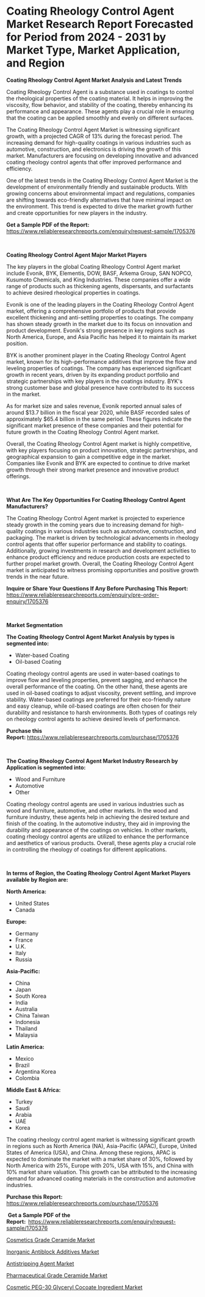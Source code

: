 <p><h1>Coating Rheology Control Agent Market Research Report Forecasted for Period from 2024 -  2031 by Market Type, Market Application, and Region</h1></p><p><strong>Coating Rheology Control Agent Market Analysis and Latest Trends</strong></p>
<p><p>Coating Rheology Control Agent is a substance used in coatings to control the rheological properties of the coating material. It helps in improving the viscosity, flow behavior, and stability of the coating, thereby enhancing its performance and appearance. These agents play a crucial role in ensuring that the coating can be applied smoothly and evenly on different surfaces.</p><p>The Coating Rheology Control Agent Market is witnessing significant growth, with a projected CAGR of 13% during the forecast period. The increasing demand for high-quality coatings in various industries such as automotive, construction, and electronics is driving the growth of this market. Manufacturers are focusing on developing innovative and advanced coating rheology control agents that offer improved performance and efficiency.</p><p>One of the latest trends in the Coating Rheology Control Agent Market is the development of environmentally friendly and sustainable products. With growing concerns about environmental impact and regulations, companies are shifting towards eco-friendly alternatives that have minimal impact on the environment. This trend is expected to drive the market growth further and create opportunities for new players in the industry.</p></p>
<p><strong>Get a Sample PDF of the Report:&nbsp;</strong> <a href="https://www.reliableresearchreports.com/enquiry/request-sample/1705376">https://www.reliableresearchreports.com/enquiry/request-sample/1705376</a></p>
<p>&nbsp;</p>
<p><strong>Coating Rheology Control Agent Major Market Players</strong></p>
<p><p>The key players in the global Coating Rheology Control Agent market include Evonik, BYK, Elementis, DOW, BASF, Arkema Group, SAN NOPCO, Kusumoto Chemicals, and King Industries. These companies offer a wide range of products such as thickening agents, dispersants, and surfactants to achieve desired rheological properties in coatings.</p><p>Evonik is one of the leading players in the Coating Rheology Control Agent market, offering a comprehensive portfolio of products that provide excellent thickening and anti-settling properties to coatings. The company has shown steady growth in the market due to its focus on innovation and product development. Evonik's strong presence in key regions such as North America, Europe, and Asia Pacific has helped it to maintain its market position.</p><p>BYK is another prominent player in the Coating Rheology Control Agent market, known for its high-performance additives that improve the flow and leveling properties of coatings. The company has experienced significant growth in recent years, driven by its expanding product portfolio and strategic partnerships with key players in the coatings industry. BYK's strong customer base and global presence have contributed to its success in the market.</p><p>As for market size and sales revenue, Evonik reported annual sales of around $13.7 billion in the fiscal year 2020, while BASF recorded sales of approximately $65.4 billion in the same period. These figures indicate the significant market presence of these companies and their potential for future growth in the Coating Rheology Control Agent market.</p><p>Overall, the Coating Rheology Control Agent market is highly competitive, with key players focusing on product innovation, strategic partnerships, and geographical expansion to gain a competitive edge in the market. Companies like Evonik and BYK are expected to continue to drive market growth through their strong market presence and innovative product offerings.</p></p>
<p>&nbsp;</p>
<p><strong>What Are The Key Opportunities For Coating Rheology Control Agent Manufacturers?</strong></p>
<p><p>The Coating Rheology Control Agent market is projected to experience steady growth in the coming years due to increasing demand for high-quality coatings in various industries such as automotive, construction, and packaging. The market is driven by technological advancements in rheology control agents that offer superior performance and stability to coatings. Additionally, growing investments in research and development activities to enhance product efficiency and reduce production costs are expected to further propel market growth. Overall, the Coating Rheology Control Agent market is anticipated to witness promising opportunities and positive growth trends in the near future.</p></p>
<p><strong>Inquire or Share Your Questions If Any Before Purchasing This Report:</strong> <a href="https://www.reliableresearchreports.com/enquiry/pre-order-enquiry/1705376">https://www.reliableresearchreports.com/enquiry/pre-order-enquiry/1705376</a></p>
<p>&nbsp;</p>
<p><strong>Market Segmentation</strong></p>
<p><strong>The Coating Rheology Control Agent Market Analysis by types is segmented into:</strong></p>
<p><ul><li>Water-based Coating</li><li>Oil-based Coating</li></ul></p>
<p><p>Coating rheology control agents are used in water-based coatings to improve flow and leveling properties, prevent sagging, and enhance the overall performance of the coating. On the other hand, these agents are used in oil-based coatings to adjust viscosity, prevent settling, and improve stability. Water-based coatings are preferred for their eco-friendly nature and easy cleanup, while oil-based coatings are often chosen for their durability and resistance to harsh environments. Both types of coatings rely on rheology control agents to achieve desired levels of performance.</p></p>
<p><strong>Purchase this Report:&nbsp;</strong><a href="https://www.reliableresearchreports.com/purchase/1705376">https://www.reliableresearchreports.com/purchase/1705376</a></p>
<p>&nbsp;</p>
<p><strong>The Coating Rheology Control Agent Market Industry Research by Application is segmented into:</strong></p>
<p><ul><li>Wood and Furniture</li><li>Automotive</li><li>Other</li></ul></p>
<p><p>Coating rheology control agents are used in various industries such as wood and furniture, automotive, and other markets. In the wood and furniture industry, these agents help in achieving the desired texture and finish of the coating. In the automotive industry, they aid in improving the durability and appearance of the coatings on vehicles. In other markets, coating rheology control agents are utilized to enhance the performance and aesthetics of various products. Overall, these agents play a crucial role in controlling the rheology of coatings for different applications.</p></p>
<p>&nbsp;</p>
<p><strong>In terms of Region, the Coating Rheology Control Agent Market Players available by Region are:</strong></p>
<p>
    <p> <strong> North America: </strong>
        <ul>
            <li>United States</li>
            <li>Canada</li>
        </ul>
        </p> 
    <p> <strong> Europe: </strong>
        <ul>
            <li>Germany</li>
            <li>France</li>
            <li>U.K.</li>
            <li>Italy</li>
            <li>Russia</li>
        </ul>
        </p> 
    <p> <strong> Asia-Pacific: </strong>
        <ul>
            <li>China</li>
            <li>Japan</li>
            <li>South Korea</li>
            <li>India</li>
            <li>Australia</li>
            <li>China Taiwan</li>
            <li>Indonesia</li>
            <li>Thailand</li>
            <li>Malaysia</li>
        </ul>
        </p> 
    <p> <strong> Latin America: </strong>
        <ul>
            <li>Mexico</li>
            <li>Brazil</li>
            <li>Argentina Korea</li>
            <li>Colombia</li>
        </ul>
        </p> 
    <p> <strong> Middle East & Africa: </strong>
        <ul>
            <li>Turkey</li>
            <li>Saudi</li>
            <li>Arabia</li>
            <li>UAE</li>
            <li>Korea</li>
        </ul>
    </p>
    </p>
<p><p>The coating rheology control agent market is witnessing significant growth in regions such as North America (NA), Asia-Pacific (APAC), Europe, United States of America (USA), and China. Among these regions, APAC is expected to dominate the market with a market share of 30%, followed by North America with 25%, Europe with 20%, USA with 15%, and China with 10% market share valuation. This growth can be attributed to the increasing demand for advanced coating materials in the construction and automotive industries.</p></p>
<p><strong>Purchase this Report: </strong><a href="https://www.reliableresearchreports.com/purchase/1705376">https://www.reliableresearchreports.com/purchase/1705376</a></p>
<p>&nbsp;<strong>Get a Sample PDF of the Report:&nbsp;&nbsp;</strong><a href="https://www.reliableresearchreports.com/enquiry/request-sample/1705376">https://www.reliableresearchreports.com/enquiry/request-sample/1705376</a></p>
<p><strong></strong></p>
<p><p><a href="https://github.com/fiixsa/Market-Research-Report-List-1/blob/main/cosmetics-grade-ceramide-market.md">Cosmetics Grade Ceramide Market</a></p><p><a href="https://github.com/Airanohannonzb68e5pb53oc1/Market-Research-Report-List-1/blob/main/inorganic-antiblock-additives-market.md">Inorganic Antiblock Additives Market</a></p><p><a href="https://github.com/cecuraprangm/Market-Research-Report-List-1/blob/main/antistripping-agent-market.md">Antistripping Agent Market</a></p><p><a href="https://github.com/ChiragRP21/Market-Research-Report-List-3/blob/main/pharmaceutical-grade-ceramide-market.md">Pharmaceutical Grade Ceramide Market</a></p><p><a href="https://github.com/fiixsa/Market-Research-Report-List-1/blob/main/cosmetic-peg-30-glyceryl-cocoate-ingredient-market.md">Cosmetic PEG-30 Glyceryl Cocoate Ingredient Market</a></p></p>